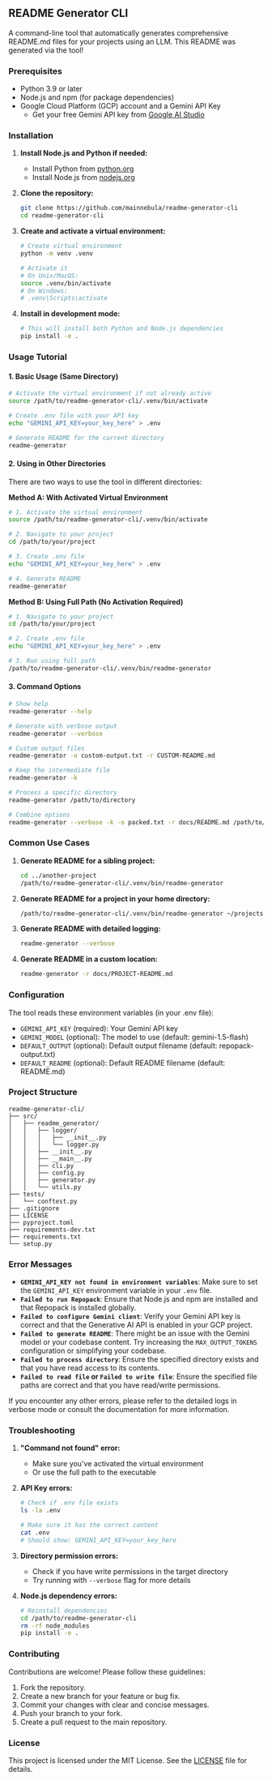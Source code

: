 ## README Generator CLI

A command-line tool that automatically generates comprehensive README.md files for your projects using an LLM. This README was generated via the tool! 

### Prerequisites

- Python 3.9 or later
- Node.js and npm (for package dependencies)
- Google Cloud Platform (GCP) account and a Gemini API Key
    - Get your free Gemini API key from [Google AI Studio](https://makersuite.google.com/app/apikey)

### Installation

1. **Install Node.js and Python if needed:**
   - Install Python from [python.org](https://www.python.org/)
   - Install Node.js from [nodejs.org](https://nodejs.org/)

2. **Clone the repository:**
   ```bash
   git clone https://github.com/mainnebula/readme-generator-cli
   cd readme-generator-cli
   ```

3. **Create and activate a virtual environment:**
   ```bash
   # Create virtual environment
   python -m venv .venv

   # Activate it
   # On Unix/MacOS:
   source .venv/bin/activate
   # On Windows:
   # .venv\Scripts\activate
   ```

4. **Install in development mode:**
   ```bash
   # This will install both Python and Node.js dependencies
   pip install -e .
   ```

### Usage Tutorial

#### 1. Basic Usage (Same Directory)

```bash
# Activate the virtual environment if not already active
source /path/to/readme-generator-cli/.venv/bin/activate

# Create .env file with your API key
echo "GEMINI_API_KEY=your_key_here" > .env

# Generate README for the current directory
readme-generator
```

#### 2. Using in Other Directories

There are two ways to use the tool in different directories:

**Method A: With Activated Virtual Environment**
```bash
# 1. Activate the virtual environment
source /path/to/readme-generator-cli/.venv/bin/activate

# 2. Navigate to your project
cd /path/to/your/project

# 3. Create .env file
echo "GEMINI_API_KEY=your_key_here" > .env

# 4. Generate README
readme-generator
```

**Method B: Using Full Path (No Activation Required)**
```bash
# 1. Navigate to your project
cd /path/to/your/project

# 2. Create .env file
echo "GEMINI_API_KEY=your_key_here" > .env

# 3. Run using full path
/path/to/readme-generator-cli/.venv/bin/readme-generator
```

#### 3. Command Options

```bash
# Show help
readme-generator --help

# Generate with verbose output
readme-generator --verbose

# Custom output files
readme-generator -o custom-output.txt -r CUSTOM-README.md

# Keep the intermediate file
readme-generator -k

# Process a specific directory
readme-generator /path/to/directory

# Combine options
readme-generator --verbose -k -o packed.txt -r docs/README.md /path/to/directory
```

### Common Use Cases

1. **Generate README for a sibling project:**
   ```bash
   cd ../another-project
   /path/to/readme-generator-cli/.venv/bin/readme-generator
   ```

2. **Generate README for a project in your home directory:**
   ```bash
   /path/to/readme-generator-cli/.venv/bin/readme-generator ~/projects/my-app
   ```

3. **Generate README with detailed logging:**
   ```bash
   readme-generator --verbose
   ```

4. **Generate README in a custom location:**
   ```bash
   readme-generator -r docs/PROJECT-README.md
   ```

### Configuration

The tool reads these environment variables (in your .env file):

- `GEMINI_API_KEY` (required): Your Gemini API key
- `GEMINI_MODEL` (optional): The model to use (default: gemini-1.5-flash)
- `DEFAULT_OUTPUT` (optional): Default output filename (default: repopack-output.txt)
- `DEFAULT_README` (optional): Default README filename (default: README.md)

### Project Structure

```
readme-generator-cli/
├── src/
│   ├── readme_generator/
│   │   ├── logger/
│   │   │   ├── __init__.py
│   │   │   └── logger.py
│   │   ├── __init__.py
│   │   ├── __main__.py
│   │   ├── cli.py
│   │   ├── config.py
│   │   ├── generator.py
│   │   └── utils.py
├── tests/
│   └── conftest.py
├── .gitignore
├── LICENSE
├── pyproject.toml
├── requirements-dev.txt
├── requirements.txt
└── setup.py
```

### Error Messages

- **`GEMINI_API_KEY not found in environment variables`**: Make sure to set the `GEMINI_API_KEY` environment variable in your `.env` file.
- **`Failed to run Repopack`**: Ensure that Node.js and npm are installed and that Repopack is installed globally.
- **`Failed to configure Gemini client`**: Verify your Gemini API key is correct and that the Generative AI API is enabled in your GCP project.
- **`Failed to generate README`**: There might be an issue with the Gemini model or your codebase content. Try increasing the `MAX_OUTPUT_TOKENS` configuration or simplifying your codebase.
- **`Failed to process directory`**: Ensure the specified directory exists and that you have read access to its contents.
- **`Failed to read file` or `Failed to write file`**: Ensure the specified file paths are correct and that you have read/write permissions.

If you encounter any other errors, please refer to the detailed logs in verbose mode or consult the documentation for more information.

### Troubleshooting

1. **"Command not found" error:**
   - Make sure you've activated the virtual environment
   - Or use the full path to the executable

2. **API Key errors:**
   ```bash
   # Check if .env file exists
   ls -la .env
   
   # Make sure it has the correct content
   cat .env
   # Should show: GEMINI_API_KEY=your_key_here
   ```

3. **Directory permission errors:**
   - Check if you have write permissions in the target directory
   - Try running with `--verbose` flag for more details

4. **Node.js dependency errors:**
   ```bash
   # Reinstall dependencies
   cd /path/to/readme-generator-cli
   rm -rf node_modules
   pip install -e .
   ```

### Contributing

Contributions are welcome! Please follow these guidelines:

1. Fork the repository.
2. Create a new branch for your feature or bug fix.
3. Commit your changes with clear and concise messages.
4. Push your branch to your fork.
5. Create a pull request to the main repository.

### License

This project is licensed under the MIT License. See the [LICENSE](LICENSE) file for details.
